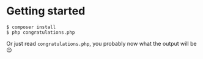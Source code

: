 # Getting started

```
$ composer install
$ php congratulations.php
```

Or just read `congratulations.php`, you probably now what the output will be 😉
